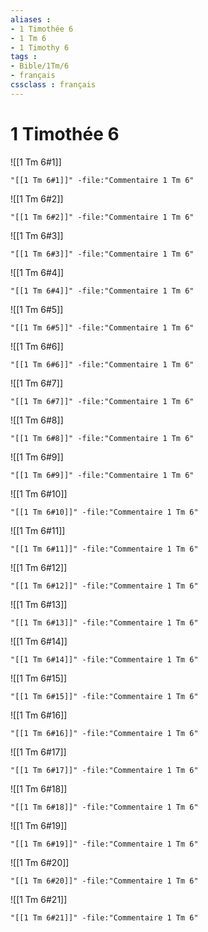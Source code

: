 ```yaml
---
aliases : 
- 1 Timothée 6
- 1 Tm 6
- 1 Timothy 6
tags : 
- Bible/1Tm/6
- français
cssclass : français
---
```


# 1 Timothée 6

![[1 Tm 6#1]]

```query
"[[1 Tm 6#1]]" -file:"Commentaire 1 Tm 6"
```

![[1 Tm 6#2]]

```query
"[[1 Tm 6#2]]" -file:"Commentaire 1 Tm 6"
```

![[1 Tm 6#3]]

```query
"[[1 Tm 6#3]]" -file:"Commentaire 1 Tm 6"
```

![[1 Tm 6#4]]

```query
"[[1 Tm 6#4]]" -file:"Commentaire 1 Tm 6"
```

![[1 Tm 6#5]]

```query
"[[1 Tm 6#5]]" -file:"Commentaire 1 Tm 6"
```

![[1 Tm 6#6]]

```query
"[[1 Tm 6#6]]" -file:"Commentaire 1 Tm 6"
```

![[1 Tm 6#7]]

```query
"[[1 Tm 6#7]]" -file:"Commentaire 1 Tm 6"
```

![[1 Tm 6#8]]

```query
"[[1 Tm 6#8]]" -file:"Commentaire 1 Tm 6"
```

![[1 Tm 6#9]]

```query
"[[1 Tm 6#9]]" -file:"Commentaire 1 Tm 6"
```

![[1 Tm 6#10]]

```query
"[[1 Tm 6#10]]" -file:"Commentaire 1 Tm 6"
```

![[1 Tm 6#11]]

```query
"[[1 Tm 6#11]]" -file:"Commentaire 1 Tm 6"
```

![[1 Tm 6#12]]

```query
"[[1 Tm 6#12]]" -file:"Commentaire 1 Tm 6"
```

![[1 Tm 6#13]]

```query
"[[1 Tm 6#13]]" -file:"Commentaire 1 Tm 6"
```

![[1 Tm 6#14]]

```query
"[[1 Tm 6#14]]" -file:"Commentaire 1 Tm 6"
```

![[1 Tm 6#15]]

```query
"[[1 Tm 6#15]]" -file:"Commentaire 1 Tm 6"
```

![[1 Tm 6#16]]

```query
"[[1 Tm 6#16]]" -file:"Commentaire 1 Tm 6"
```

![[1 Tm 6#17]]

```query
"[[1 Tm 6#17]]" -file:"Commentaire 1 Tm 6"
```

![[1 Tm 6#18]]

```query
"[[1 Tm 6#18]]" -file:"Commentaire 1 Tm 6"
```

![[1 Tm 6#19]]

```query
"[[1 Tm 6#19]]" -file:"Commentaire 1 Tm 6"
```

![[1 Tm 6#20]]

```query
"[[1 Tm 6#20]]" -file:"Commentaire 1 Tm 6"
```

![[1 Tm 6#21]]

```query
"[[1 Tm 6#21]]" -file:"Commentaire 1 Tm 6"
```

